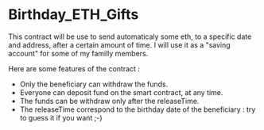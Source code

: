 # Birthday_ETH_Gifts

This contract will be use to send automaticaly some eth, to a specific date and address, after a certain amount of time.
I will use it as a "saving account" for some of my familly members.

Here are some features of the contract :
- Only the beneficiary can withdraw the funds.
- Everyone can deposit fund on the smart contract, at any time.
- The funds can be withdraw only after the releaseTime.
- The releaseTime correspond to the birthday date of the beneficiary : try to guess it if you want ;-)
